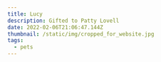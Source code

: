 ```yaml
---
title: Lucy
description: Gifted to Patty Lovell
date: 2022-02-06T21:06:47.144Z
thumbnail: /static/img/cropped_for_website.jpg
tags:
  - pets
---
```

